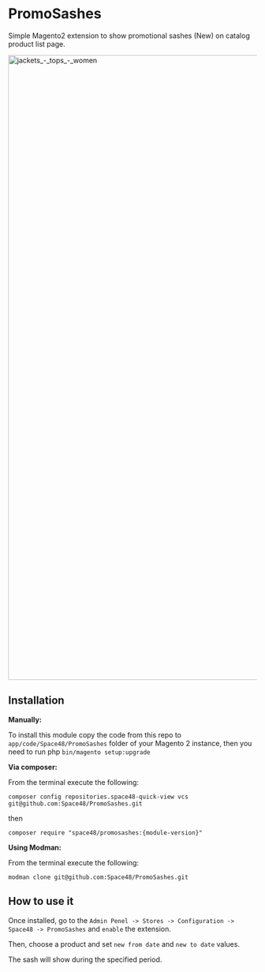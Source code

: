 # PromoSashes
Simple Magento2 extension to show promotional sashes (New) on catalog product list page.

<img width="1266" alt="jackets_-_tops_-_women" src="https://cloud.githubusercontent.com/assets/1080386/24243493/4216d454-0fb3-11e7-9c7e-55784cca2721.png">


## Installation

**Manually:**

To install this module copy the code from this repo to `app/code/Space48/PromoSashes` folder of your Magento 2 instance, then you need to run php `bin/magento setup:upgrade`

**Via composer:**

From the terminal execute the following:

`composer config repositories.space48-quick-view vcs git@github.com:Space48/PromoSashes.git`

then

`composer require "space48/promosashes:{module-version}"`

**Using Modman:**

From the terminal execute the following:

`modman clone git@github.com:Space48/PromoSashes.git`

## How to use it

Once installed, go to the `Admin Penel -> Stores -> Configuration -> Space48 -> PromoSashes` and `enable` the extension.

Then, choose a product and set `new from date` and `new to date` values.

The sash will show during the specified period.

